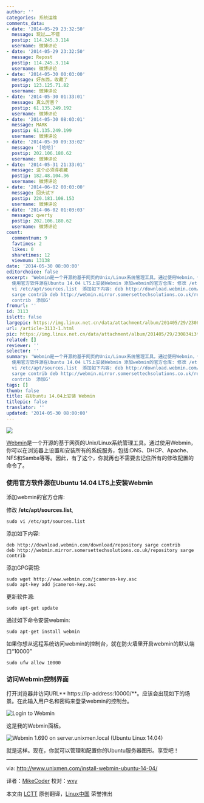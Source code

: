```yaml
---
author: ''
categories: 系统运维
comments_data:
- date: '2014-05-29 23:32:50'
  message: 玩过……不错
  postip: 114.245.3.114
  username: 微博评论
- date: '2014-05-29 23:32:50'
  message: Repost
  postip: 114.245.3.114
  username: 微博评论
- date: '2014-05-30 00:03:00'
  message: 好东西，收藏了
  postip: 123.125.71.82
  username: 微博评论
- date: '2014-05-30 01:33:01'
  message: 真么厉害？
  postip: 61.135.249.192
  username: 微博评论
- date: '2014-05-30 08:03:01'
  message: MARK
  postip: 61.135.249.199
  username: 微博评论
- date: '2014-05-30 09:33:02'
  message: '[哈哈]'
  postip: 202.106.180.62
  username: 微博评论
- date: '2014-05-31 21:33:01'
  message: 这个必须得收藏
  postip: 182.48.104.36
  username: 微博评论
- date: '2014-06-02 00:03:00'
  message: 回头试下
  postip: 220.181.108.153
  username: 微博评论
- date: '2014-06-02 01:03:03'
  message: qwerty
  postip: 202.106.180.62
  username: 微博评论
count:
  commentnum: 9
  favtimes: 2
  likes: 0
  sharetimes: 12
  viewnum: 13138
date: '2014-05-30 08:00:00'
editorchoice: false
excerpt: 'Webmin是一个开源的基于网页的Unix/Linux系统管理工具。通过使用Webmin，你可以在浏览器上设置和安装所有的系统服务，包括:DNS、DHCP、Apache、NFS和Samba等等。因此，有了这个，你就再也不需要去记住所有的修改配置的命令了。
  使用官方软件源在Ubuntu 14.04 LTS上安装Webmin 添加webmin的官方仓库: 修改 /etc/apt/sources.list, sudo
  vi /etc/apt/sources.list  添加如下内容: deb http://download.webmin.com/download/repository
  sarge contrib deb http://webmin.mirror.somersettechsolutions.co.uk/repository sarge
  contrib  添加G'
fromurl: ''
id: 3113
islctt: false
largepic: https://img.linux.net.cn/data/attachment/album/201405/29/230834i3tj52nvq0m9t9jj.jpg
url: /article-3113-1.html
pic: https://img.linux.net.cn/data/attachment/album/201405/29/230834i3tj52nvq0m9t9jj.jpg.thumb.jpg
related: []
reviewer: ''
selector: ''
summary: 'Webmin是一个开源的基于网页的Unix/Linux系统管理工具。通过使用Webmin，你可以在浏览器上设置和安装所有的系统服务，包括:DNS、DHCP、Apache、NFS和Samba等等。因此，有了这个，你就再也不需要去记住所有的修改配置的命令了。
  使用官方软件源在Ubuntu 14.04 LTS上安装Webmin 添加webmin的官方仓库: 修改 /etc/apt/sources.list, sudo
  vi /etc/apt/sources.list  添加如下内容: deb http://download.webmin.com/download/repository
  sarge contrib deb http://webmin.mirror.somersettechsolutions.co.uk/repository sarge
  contrib  添加G'
tags: []
thumb: false
title: 在Ubuntu 14.04上安装 Webmin
titlepic: false
translator: ''
updated: '2014-05-30 08:00:00'
---
```


![](/data/attachment/album/201405/29/230834i3tj52nvq0m9t9jj.jpg)


[Webmin](http://www.webmin.com/)是一个开源的基于网页的Unix/Linux系统管理工具。通过使用Webmin，你可以在浏览器上设置和安装所有的系统服务，包括:DNS、DHCP、Apache、NFS和Samba等等。因此，有了这个，你就再也不需要去记住所有的修改配置的命令了。


### 使用官方软件源在Ubuntu 14.04 LTS上安装Webmin


添加webmin的官方仓库:


修改 **/etc/apt/sources.list**,



```
sudo vi /etc/apt/sources.list

```

添加如下内容:



```
deb http://download.webmin.com/download/repository sarge contrib
deb http://webmin.mirror.somersettechsolutions.co.uk/repository sarge contrib

```

添加GPG密钥:



```
sudo wget http://www.webmin.com/jcameron-key.asc
sudo apt-key add jcameron-key.asc

```

更新软件源:



```
sudo apt-get update

```

通过如下命令安装webmin:



```
sudo apt-get install webmin

```

如果你想从远程系统访问webmin的控制台，就在防火墙里开启webmin的默认端口“10000”



```
sudo ufw allow 10000

```

### 访问Webmin控制界面


打开浏览器并访问URL\*\* https://ip-address:10000/\*\*。应该会出现如下的场景。在此输入用户名和密码来登录webmin的控制台。


![Login to Webmin](/data/attachment/album/201405/29/230835k105rmq1ugm1gh1j.png)


这是我的Webmin面板。


![Webmin 1.690 on server.unixmen.local (Ubuntu Linux 14.04)](/data/attachment/album/201405/29/230837ggjqyqf7gj205eqa.png)


就是这样。现在，你就可以管理和配置你的Ubuntu服务器图形。享受吧！




---


via: <http://www.unixmen.com/install-webmin-ubuntu-14-04/>


译者：[MikeCoder](https://github.com/MikeCoder) 校对：[wxy](https://github.com/wxy)


本文由 [LCTT](https://github.com/LCTT/TranslateProject) 原创翻译，[Linux中国](http://linux.cn/) 荣誉推出